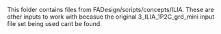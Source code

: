 This folder contains files from FADesign/scripts/concepts/ILIA. These are other inputs to work with becasue the original 3_ILIA_1P2C_grd_mini input file set being used cant be found. 